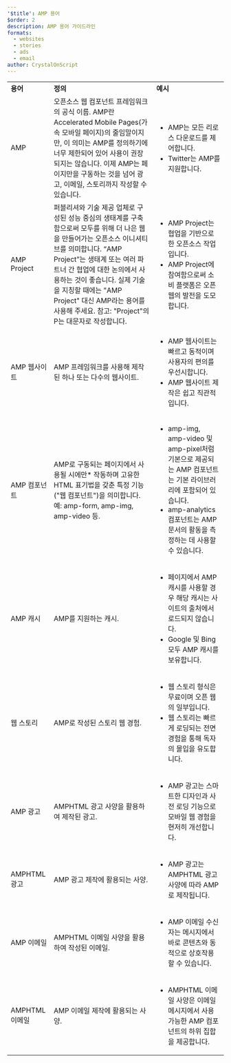 ```yaml
---
'$title': AMP 용어
$order: 2
description: AMP 용어 가이드라인
formats:
  - websites
  - stories
  - ads
  - email
author: CrystalOnScript
---
```


<table>
  <tr>
   <td>
<strong>용어</strong>
   </td>
   <td>
<strong>정의</strong>
   </td>
   <td>
<strong>예시</strong>
   </td>
  </tr>
  <tr>
   <td>AMP</td>
   <td>오픈소스 웹 컴포넌트 프레임워크의 공식 이름. AMP란 Accelerated Mobile Pages(가속 모바일 페이지)의 줄임말이지만, 이 의미는 AMP를 정의하기에 너무 제한되어 있어 사용이 권장되지는 않습니다. 이제 AMP는 페이지만을 구동하는 것을 넘어 광고, 이메일, 스토리까지 작성할 수 있습니다.</td>
   <td>
<ul>
      <li>AMP는 모든 리로스 다운로드를 제어합니다.</li>
<li>Twitter는 AMP를 지원합니다.</li>
      </ul>
   </td>
  </tr>
  <tr>
   <td>AMP Project</td>
   <td>퍼블리셔와 기술 제공 업체로 구성된 성능 중심의 생태계를 구축함으로써 모두를 위해 더 나은 웹을 만들어가는 오픈소스 이니셔티브를 의미합니다. “AMP Project”는 생태계 또는 여러 파트너 간 협업에 대한 논의에서 사용하는 것이 좋습니다. 실제 기술을 지칭할 때에는 "AMP Project" 대신 AMP라는 용어를 사용해 주세요. 참고: "Project"의 P는 대문자로 작성합니다.</td>
   <td>
<ul>
      <li>AMP Project는 협업을 기반으로 한 오픈소스 작업입니다.</li>
<li>AMP Project에 참여함으로써 소비 플랫폼은 오픈 웹의 발전을 도모합니다.</li>
</ul>
   </td>
  </tr>
  <tr>
   <td>AMP 웹사이트</td>
   <td>AMP 프레임워크를 사용해 제작된 하나 또는 다수의 웹사이트.</td>
   <td>
<ul>
      <li>AMP 웹사이트는 빠르고 동적이며 사용자의 편의를 우선시합니다.</li>
<li>AMP 웹사이트 제작은 쉽고 직관적입니다.</li>
</ul>
   </td>
  </tr>
  <tr>
   <td>AMP 컴포넌트</td>
   <td>AMP로 구동되는 페이지에서 사용될 시에만* 작동하며 고유한 HTML 표기법을 갖춘 특정 기능("웹 컴포넌트")을 의미합니다. 예: amp-form, amp-img, amp-video 등.</td>
   <td>
<ul>
      <li>amp-img, amp-video 및 amp-pixel처럼 기본으로 제공되는 AMP 컴포넌트는 기본 라이브러리에 포함되어 있습니다.</li>
<li>amp-analytics 컴포넌트는 AMP 문서의 활동을 측정하는 데 사용할 수 있습니다.</li>
</ul>
   </td>
  </tr>
  <tr>
   <td>AMP 캐시</td>
   <td>AMP를 지원하는 캐시.</td>
   <td>
<ul>
      <li>페이지에서 AMP 캐시를 사용할 경우 해당 캐시는 사이트의 출처에서 로드되지 않습니다.</li>
<li>Google 및 Bing 모두 AMP 캐시를 보유합니다.</li>
</ul>
   </td>
  </tr>
  <tr>
   <td>웹 스토리</td>
   <td>AMP로 작성된 스토리 웹 경험.</td>
   <td>
<ul>
      <li>웹 스토리 형식은 무료이며 오픈 웹의 일부입니다.</li>
<li>웹 스토리는 빠르게 로딩되는 전면 경험을 통해 독자의 몰입을 유도합니다.</li>
</ul>
   </td>
  </tr>
  <tr>
   <td>AMP 광고</td>
   <td>AMPHTML 광고 사양을 활용하여 제작된 광고.</td>
   <td>
<ul>
      <li>AMP 광고는 스마트한 디자인과 사전 로딩 기능으로 모바일 웹 경험을 현저히 개선합니다.</li>
</ul>
   </td>
  </tr>
  <tr>
   <td>AMPHTML 광고</td>
   <td>AMP 광고 제작에 활용되는 사양.</td>
   <td>
<ul>
      <li>AMP 광고는 AMPHTML 광고 사양에 따라 AMP로 제작됩니다.</li>
</ul>
   </td>
  </tr>
  <tr>
   <td>AMP 이메일</td>
   <td>AMPHTML 이메일 사양을 활용하여 작성된 이메일.</td>
   <td>
<ul>
      <li>AMP 이메일 수신자는 메시지에서 바로 콘텐츠와 동적으로 상호작용할 수 있습니다.</li>
</ul>
   </td>
  </tr>
  <tr>
   <td>AMPHTML 이메일</td>
   <td>AMP 이메일 제작에 활용되는 사양.</td>
   <td>
<ul>
      <li>AMPHTML 이메일 사양은 이메일 메시지에서 사용 가능한 AMP 컴포넌트의 하위 집합을 제공합니다.</li>
</ul>
   </td>
  </tr>
</table>
